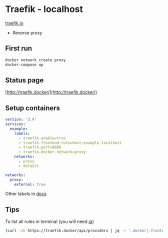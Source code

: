 # Traefik - localhost
[traefik.io](traefik.io)
- Reverse proxy


## First run

```bash
docker network create proxy
docker-compose up
```


## Status page
[http://traefik.docker/](http://traefik.docker/)

## Setup containers

```yaml
version: '3.4'
services:
  example:
    labels:
      - traefik.enable=true
      - traefik.frontend.rule=Host:example.localhost
      - traefik.port=8080
      - traefik.docker.network=proxy
    networks:
      - proxy
      - default

networks:
  proxy:
    external: true
```

Other labels in [docs](https://docs.traefik.io/configuration/backends/docker/#labels-overriding-default-behaviour)

## Tips
To list all rules in terminal (you will need [jq](https://stedolan.github.io/jq))

```bash
(curl -sk https://traefik.docker/api/providers | jq -r '.docker|.frontends|.[]|.routes|.[]|.rule') | sed 's/Host:/https:\/\//'"
```
